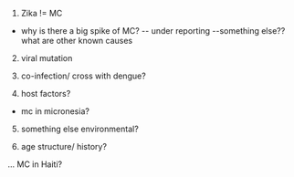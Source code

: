 1. Zika != MC
- why is there a big spike of MC?
-- under reporting
--something else?? what are other known causes 

2. viral mutation 

3. co-infection/ cross with dengue? 

4. host factors? 
- mc in micronesia? 

5. something else environmental?

6. age structure/ history?

... MC in Haiti? 

